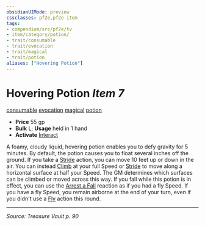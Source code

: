 ```yaml
---
obsidianUIMode: preview
cssclasses: pf2e,pf2e-item
tags:
- compendium/src/pf2e/tv
- item/category/potion/
- trait/consumable
- trait/evocation
- trait/magical
- trait/potion
aliases: ["Hovering Potion"]
---
```

# Hovering Potion *Item 7*  
[consumable](rules/traits/consumable.md "Consumable Item Trait")  [evocation](rules/traits/evocation.md "Evocation School Trait")  [magical](rules/traits/magical.md "Magical Item Trait")  [potion](rules/traits/potion.md "Potion Item Trait")  

- **Price** 55 gp
- **Bulk** L; **Usage** held in 1 hand
- **Activate** [Interact](rules/actions/interact.md)

A foamy, cloudy liquid, hovering potion enables you to defy gravity for 5 minutes. By default, the potion causes you to float several inches off the ground. If you take a [Stride](rules/actions/stride.md) action, you can move 10 feet up or down in the air. You can instead [Climb](rules/actions/climb.md) at your full Speed or [Stride](rules/actions/stride.md) to move along a horizontal surface at half your Speed. The GM determines which surfaces can be climbed or moved across this way. If you fall while this potion is in effect, you can use the [Arrest a Fall](rules/actions/arrest-a-fall.md) reaction as if you had a fly Speed. If you have a fly Speed, you remain airborne at the end of your turn, even if you didn't use a [Fly](rules/actions/fly.md) action this round.


---
*Source: Treasure Vault p. 90*